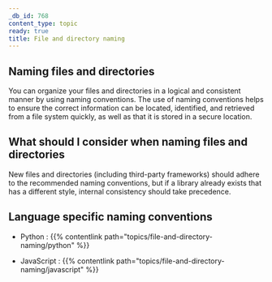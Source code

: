 ```yaml
---
_db_id: 768
content_type: topic
ready: true
title: File and directory naming
---
```


## Naming files and directories

You can organize your files and directories in a logical and consistent manner by using naming conventions. The use of naming conventions helps to ensure the correct information can be located, identified, and retrieved from a file system quickly, as well as that it is stored in a secure location.

## What should I consider when naming files and directories

New files and directories (including third-party frameworks) should adhere to the recommended naming conventions, but if a library already exists that 
has a different style, internal consistency should take precedence.

## Language specific naming conventions 

- Python : {{% contentlink path="topics/file-and-directory-naming/python" %}}

- JavaScript : {{% contentlink path="topics/file-and-directory-naming/javascript" %}}

